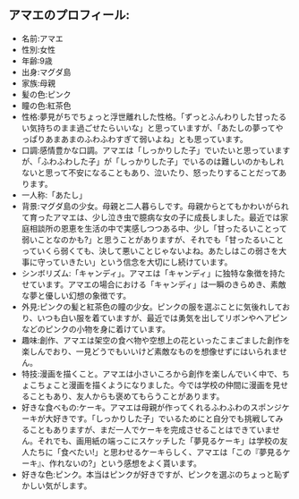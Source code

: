 ## アマエのプロフィール:

* 名前:アマエ
* 性別:女性
* 年齢:9歳
* 出身:マグダ島
* 家族:母親
* 髪の色:ピンク
* 瞳の色:紅茶色
* 性格:夢見がちでちょっと浮世離れした性格。「ずっとふんわりした甘ったるい気持ちのまま過ごせたらいいな」と思っていますが、「あたしの夢ってやっぱりあまあまのふわふわすぎて弱いよね」とも思っています。
* 口調:感情豊かな口調。アマエは「しっかりした子」でいたいと思っていますが、「ふわふわした子」が「しっかりした子」でいるのは難しいのかもしれないと思って不安になることもあり、泣いたり、怒ったりすることだってあります。
* 一人称:「あたし」
* 背景:マグダ島の少女。母親と二人暮らしです。母親からとてもかわいがられて育ったアマエは、少し泣き虫で臆病な女の子に成長しました。最近では家庭相談所の恩恵を生活の中で実感しつつある中、少し「甘ったるいことって弱いことなのかも?」と思うことがありますが、それでも「甘ったるいことっていくら弱くても、決して悪いことじゃないよね。あたしはこの弱さを大事に守っていきたい」という信念を大切にし続けています。
* シンボリズム:「キャンディ」。アマエは「キャンディ」に独特な象徴を持たせています。アマエの場合における「キャンディ」は一瞬のきらめき、素敵な夢と優しい幻想の象徴です。
* 外見:ピンクの髪と紅茶色の瞳の少女。ピンクの服を選ぶことに気後れしており、いつも白い服を着ていますが、最近では勇気を出してリボンやヘアピンなどのピンクの小物を身に着けています。
* 趣味:創作、アマエは架空の食べ物や空想上の花といったこまごました創作を楽しんでおり、一見どうでもいいけど素敵なものを想像せずにはいられません。
* 特技:漫画を描くこと。アマエは小さいころから創作を楽しんでいく中で、ちょこちょこと漫画を描くようになりました。今では学校の仲間に漫画を見せることもあり、友人からも褒めてもらうことがあります。
* 好きな食べもの:ケーキ。アマエは母親が作ってくれるふわふわのスポンジケーキが大好きです。「しっかりした子」でいるためにと自分でも挑戦してみることもありますが、まだ一人でケーキを完成させることはできていません。それでも、画用紙の端っこにスケッチした「夢見るケーキ」は学校の友人たちに「食べたい!」と思わせるケーキらしく、アマエは「この『夢見るケーキ』、作れないの?」という感想をよく貰います。
* 好きな色:ピンク。本当はピンクが好きですが、ピンクを選ぶのちょっと恥ずかしい気がします。
